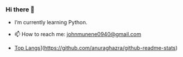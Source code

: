 ### Hi there 👋




 - I’m currently learning Python.
 
 - 📫 How to reach me: johnmunene0940@gmail.com
 
 - [Top Langs](https://github-readme-stats.vercel.app/api/top-langs/?username=JohnMunene&theme=radical&show_icons=true)](https://github.com/anuraghazra/github-readme-stats)

